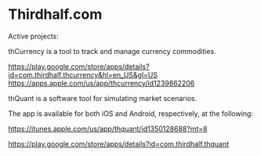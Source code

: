 # Thirdhalf.com


Active projects:


thCurrency is a tool to track and manage currency commodities.

https://play.google.com/store/apps/details?id=com.thirdhalf.thcurrency&hl=en_US&gl=US
https://apps.apple.com/us/app/thcurrency/id1239862206

thQuant is a software tool for simulating market scenarios.

The app is available for both iOS and Android, respectively, at the following:

https://itunes.apple.com/us/app/thquant/id1350128688?mt=8

https://play.google.com/store/apps/details?id=com.thirdhalf.thquant






